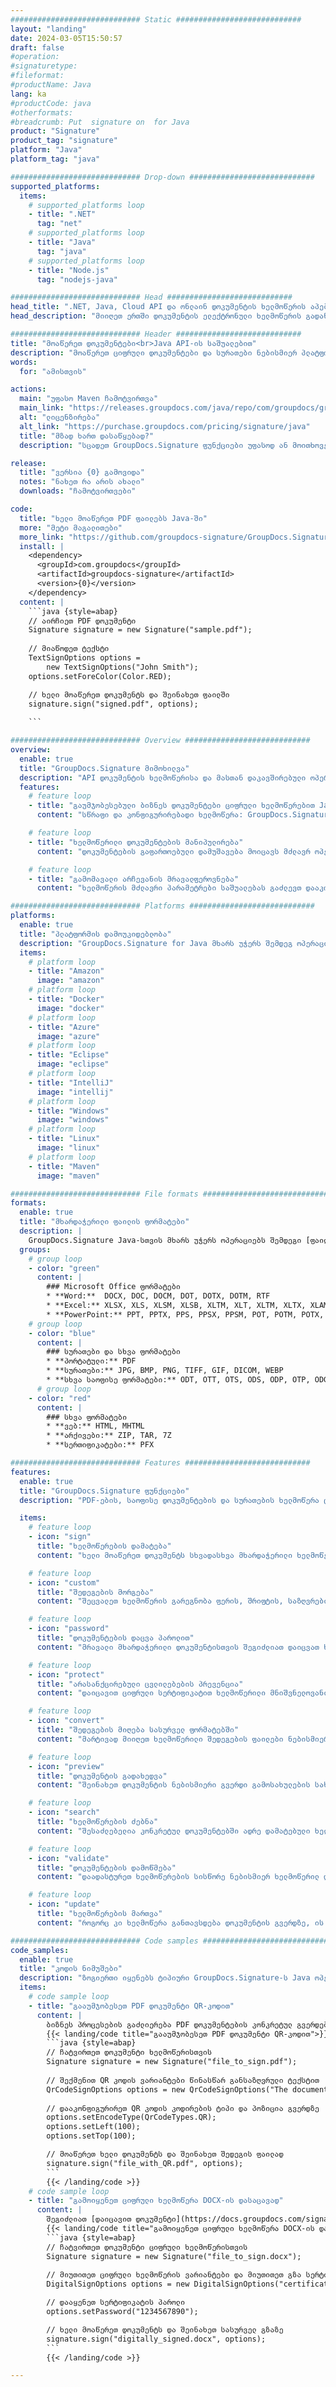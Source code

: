 ```yaml
---
############################# Static ############################
layout: "landing"
date: 2024-03-05T15:50:57
draft: false
#operation: 
#signaturetype: 
#fileformat: 
#productName: Java
lang: ka
#productCode: java
#otherformats: 
#breadcrumb: Put  signature on  for Java
product: "Signature"
product_tag: "signature"
platform: "Java"
platform_tag: "java"

############################# Drop-down ############################
supported_platforms:
  items:
    # supported_platforms loop
    - title: ".NET"
      tag: "net"
    # supported_platforms loop
    - title: "Java"
      tag: "java"
    # supported_platforms loop
    - title: "Node.js"
      tag: "nodejs-java"

############################# Head ############################
head_title: ".NET, Java, Cloud API და ონლაინ დოკუმენტის ხელმოწერის აპები"
head_description: "მიიღეთ ერთში დოკუმენტის ელექტრონული ხელმოწერის გადაწყვეტა .NET, Java და ღრუბელზე დაფუძნებული აპლიკაციებისთვის. ხელი მოაწერეთ დოკუმენტების საერთო ფორმატებს ინტერნეტით მარტივი გადაადგილების ფუნქციის გამოყენებით"

############################# Header ############################
title: "მოაწერეთ დოკუმენტები<br>Java API-ის საშუალებით"
description: "მოაწერეთ ციფრული დოკუმენტები და სურათები ნებისმიერ პლატფორმაზე ჩვენი მოქნილი API-ების და აპებზე დაფუძნებული გადაწყვეტილებების გამოყენებით პროგრამისტებისა და საბოლოო მომხმარებლებისთვის."
words:
  for: "ამისთვის"

actions:
  main: "უფასო Maven ჩამოტვირთვა"
  main_link: "https://releases.groupdocs.com/java/repo/com/groupdocs/groupdocs-signature/"
  alt: "ლიცენზირება"
  alt_link: "https://purchase.groupdocs.com/pricing/signature/java"
  title: "მზად ხართ დასაწყებად?"
  description: "სცადეთ GroupDocs.Signature ფუნქციები უფასოდ ან მოითხოვეთ ლიცენზია"

release:
  title: "ვერსია {0} გამოვიდა"
  notes: "ნახეთ რა არის ახალი"
  downloads: "ჩამოტვირთვები"

code:
  title: "ხელი მოაწერეთ PDF ფაილებს Java-ში"
  more: "მეტი მაგალითები"
  more_link: "https://github.com/groupdocs-signature/GroupDocs.Signature-for-Java"
  install: |
    <dependency>
      <groupId>com.groupdocs</groupId>
      <artifactId>groupdocs-signature</artifactId>
      <version>{0}</version>
    </dependency>
  content: |
    ```java {style=abap}  
    // აირჩიეთ PDF დოკუმენტი
    Signature signature = new Signature("sample.pdf");
    
    // მიაწოდეთ ტექსტი
    TextSignOptions options = 
        new TextSignOptions("John Smith");
    options.setForeColor(Color.RED);

    // ხელი მოაწერეთ დოკუმენტს და შეინახეთ ფაილში
    signature.sign("signed.pdf", options);
    
    ```

############################# Overview ############################
overview:
  enable: true
  title: "GroupDocs.Signature მიმოხილვა"
  description: "API დოკუმენტის ხელმოწერისა და მასთან დაკავშირებული ოპერაციების შესასრულებლად Java აპლიკაციებში"
  features:
    # feature loop
    - title: "გაუმჯობესებული ბიზნეს დოკუმენტები ციფრული ხელმოწერებით Java-ში"
      content: "სწრაფი და კონფიგურირებადი ხელმოწერა: GroupDocs.Signature for Java გთავაზობთ ციფრული ხელმოწერის ვარიანტების ფართო არჩევანს PDF-ებისთვის, სურათებისთვის და Office დოკუმენტებისთვის. შეგიძლიათ გამოიყენოთ ტექსტი, შტრიხკოდები, QR-კოდები, ციფრული სერთიფიკატები, სურათები ან ფარული მეტამონაცემები. დოკუმენტის დამუშავება სწრაფი და ეფექტურია."

    # feature loop
    - title: "ხელმოწერილი დოკუმენტების მანიპულირება"
      content: "დოკუმენტების გაფართოებული დამუშავება მოიცავს მძლავრ ოპერაციებს ხელმოწერილ დოკუმენტებზე GroupDocs.Signature Java-სთვის. თქვენ შეგიძლიათ მოძებნოთ და დაადასტუროთ ხელმოწერები, რომლებიც დაემატა ბიზნეს დოკუმენტებს სხვადასხვა სასარგებლო კრიტერიუმების გამოყენებით. გარდა ამისა, შეგიძლიათ მიიღოთ დეტალური ინფორმაცია დოკუმენტის შესახებ ან მიიღოთ მისი გვერდების გადახედვის სურათები."

    # feature loop
    - title: "გამომავალი არჩევანის მრავალფეროვნება"
      content: "ხელმოწერის მძლავრი პარამეტრები საშუალებას გაძლევთ დააკონფიგურიროთ გამომავალი დოკუმენტებისთვის, რომლებიც ხელმოწერილია GroupDocs.Signature Java-სთვის. თქვენ შეგიძლიათ ზუსტად მოათავსოთ ნებისმიერი ხელმოწერა დოკუმენტის ნებისმიერ გვერდზე და დააკონფიგურიროთ მისი გარეგნობა სხვადასხვა გზით. Java API მხარს უჭერს ხელმოწერილი ბიზნეს დოკუმენტების შენახვას მრავალ მხარდაჭერილ ფორმატში და უზრუნველყოფს მათ პაროლებით დასაცავად."

############################# Platforms ############################
platforms:
  enable: true
  title: "პლატფორმის დამოუკიდებლობა"
  description: "GroupDocs.Signature for Java მხარს უჭერს შემდეგ ოპერაციულ სისტემებს, ჩარჩოებსა და პაკეტის მენეჯერებს"
  items:
    # platform loop
    - title: "Amazon"
      image: "amazon"
    # platform loop
    - title: "Docker"
      image: "docker"
    # platform loop
    - title: "Azure"
      image: "azure"
    # platform loop
    - title: "Eclipse"
      image: "eclipse"
    # platform loop
    - title: "IntelliJ"
      image: "intellij"
    # platform loop
    - title: "Windows"
      image: "windows"
    # platform loop
    - title: "Linux"
      image: "linux"
    # platform loop
    - title: "Maven"
      image: "maven"

############################# File formats ############################
formats:
  enable: true
  title: "მხარდაჭერილი ფაილის ფორმატები"
  description: |
    GroupDocs.Signature Java-სთვის მხარს უჭერს ოპერაციებს შემდეგი [ფაილის ფორმატები](https://docs.groupdocs.com/signature/java/supported-document-formats/).
  groups:
    # group loop
    - color: "green"
      content: |
        ### Microsoft Office ფორმატები
        * **Word:**  DOCX, DOC, DOCM, DOT, DOTX, DOTM, RTF
        * **Excel:** XLSX, XLS, XLSM, XLSB, XLTM, XLT, XLTM, XLTX, XLAM, SXC, SpreadsheetML
        * **PowerPoint:** PPT, PPTX, PPS, PPSX, PPSM, POT, POTM, POTX, PPTM
    # group loop
    - color: "blue"
      content: |
        ### სურათები და სხვა ფორმატები
        * **პორტატული:** PDF
        * **სურათები:** JPG, BMP, PNG, TIFF, GIF, DICOM, WEBP
        * **სხვა საოფისე ფორმატები:** ODT, OTT, OTS, ODS, ODP, OTP, ODG
      # group loop
    - color: "red"
      content: |
        ### სხვა ფორმატები
        * **ვებ:** HTML, MHTML
        * **არქივები:** ZIP, TAR, 7Z
        * **სერთიფიკატები:** PFX

############################# Features ############################
features:
  enable: true
  title: "GroupDocs.Signature ფუნქციები"
  description: "PDF-ების, საოფისე დოკუმენტების და სურათების ხელმოწერა ციფრული ხელმოწერებით"

  items:
    # feature loop
    - icon: "sign"
      title: "ხელმოწერების დამატება"
      content: "ხელი მოაწერეთ დოკუმენტს სხვადასხვა მხარდაჭერილი ხელმოწერის ტიპების გამოყენებით ციფრული ხელმოწერის განთავსებით ზუსტად ნებისმიერ პოზიციაზე ნებისმიერ გვერდზე."

    # feature loop
    - icon: "custom"
      title: "შედეგების მორგება"
      content: "შეცვალეთ ხელმოწერის გარეგნობა ფერის, შრიფტის, საზღვრების, ბრუნვის და სხვა ფუნქციების რეგულირებით სასურველი შედეგის მისაღწევად."

    # feature loop
    - icon: "password"
      title: "დოკუმენტების დაცვა პაროლით"
      content: "მრავალი მხარდაჭერილი დოკუმენტისთვის შეგიძლიათ დაიცვათ ხელმოწერილი დოკუმენტი პაროლით."

    # feature loop
    - icon: "protect"
      title: "არასანქცირებული ცვლილებების პრევენცია"
      content: "დაიცავით ციფრული სერტიფიკატით ხელმოწერილი მნიშვნელოვანი ბიზნეს დოკუმენტები არაავტორიზებული ცვლილებებისგან."

    # feature loop
    - icon: "convert"
      title: "შედეგების მიღება სასურველ ფორმატებში"
      content: "მარტივად მიიღეთ ხელმოწერილი შედეგების ფაილები ნებისმიერ მხარდაჭერილ ფორმატში. თქვენ ასევე შეგიძლიათ მარტივად გადაიყვანოთ MS Word დოკუმენტები PDF-ში."

    # feature loop
    - icon: "preview"
      title: "დოკუმენტის გადახედვა"
      content: "შეინახეთ დოკუმენტის ნებისმიერი გვერდი გამოსახულების სახით მომავალი დამუშავებისთვის."

    # feature loop
    - icon: "search"
      title: "ხელმოწერების ძებნა"
      content: "შესაძლებელია კონკრეტულ დოკუმენტებში ადრე დამატებული ხელმოწერების შესახებ ინფორმაციის მიღება."

    # feature loop
    - icon: "validate"
      title: "დოკუმენტების დამოწმება"
      content: "დაადასტურეთ ხელმოწერების სისწორე ნებისმიერ ხელმოწერილ დოკუმენტზე."

    # feature loop
    - icon: "update"
      title: "ხელმოწერების მართვა"
      content: "როგორც კი ხელმოწერა განთავსდება დოკუმენტის გვერდზე, ის შეიძლება წაიშალოს, გადაიტანოს ან განახლდეს საჭიროებისამებრ."

############################# Code samples ############################
code_samples:
  enable: true
  title: "კოდის ნიმუშები"
  description: "ზოგიერთი იყენებს ტიპიური GroupDocs.Signature-ს Java ოპერაციებისთვის"
  items:
    # code sample loop
    - title: "გააუმჯობესეთ PDF დოკუმენტი QR-კოდით"
      content: |
        ბიზნეს პროცესების გაძლიერება PDF დოკუმენტების კონკრეტულ გვერდებზე [QR-codes](https://docs.groupdocs.com/signature/java/esign-document-with-qr-code-signature/) დამატებით შეიძლება იყოს ღირებული. არსებობს მაგალითი იმისა, თუ როგორ უნდა დაამატოთ QR კოდი GroupDocs.Signature Java-სთვის.
        {{< landing/code title="გააუმჯობესეთ PDF დოკუმენტი QR-კოდით">}}
        ```java {style=abap}
        // ჩატვირთეთ დოკუმენტი ხელმოწერისთვის
        Signature signature = new Signature("file_to_sign.pdf");
        
        // შექმენით QR კოდის ვარიანტები წინასწარ განსაზღვრული ტექსტით
        QrCodeSignOptions options = new QrCodeSignOptions("The document is approved by John Smith");
        
        // დააკონფიგურირეთ QR კოდის კოდირების ტიპი და პოზიცია გვერდზე
        options.setEncodeType(QrCodeTypes.QR);
        options.setLeft(100);
        options.setTop(100);

        // მოაწერეთ ხელი დოკუმენტს და შეინახეთ შედეგის ფაილად
        signature.sign("file_with_QR.pdf", options);
        ```
        {{< /landing/code >}}
    # code sample loop
    - title: "გამოიყენეთ ციფრული ხელმოწერა DOCX-ის დასაცავად"
      content: |
        შეგიძლიათ [დაიცავით დოკუმენტი](https://docs.groupdocs.com/signature/java/esign-document-with-digital-signature/) ციფრული სერთიფიკატების სახით შენახული პირადი ან კორპორატიული ხელმოწერების გამოყენებით. სერთიფიკატით დაცული დოკუმენტები არ შეიძლება შეიცვალოს ხელმოწერის ბათილობის გარეშე.
        {{< landing/code title="გამოიყენეთ ციფრული ხელმოწერა DOCX-ის დასაცავად">}}
        ```java {style=abap}   
        // ჩატვირთეთ დოკუმენტი ციფრული ხელმოწერისთვის
        Signature signature = new Signature("file_to_sign.docx");
        
        // მიუთითეთ ციფრული ხელმოწერის ვარიანტები და მიუთითეთ გზა სერტიფიკატის ფაილამდე
        DigitalSignOptions options = new DigitalSignOptions("certificate.pfx");

        // დააყენეთ სერტიფიკატის პაროლი
        options.setPassword("1234567890");

        // ხელი მოაწერეთ დოკუმენტს და შეინახეთ სასურველ გზაზე
        signature.sign("digitally_signed.docx", options);
        ```
        {{< /landing/code >}}

---
```


